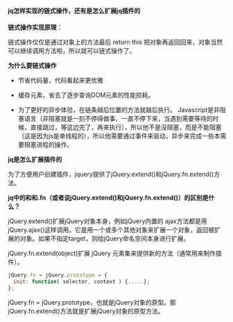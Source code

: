 #### jq怎样实现的链式操作，还有是怎么扩展jq插件的
**链式操作实现原理**：

链式操作仅仅是通过对象上的方法最后 return this 把对象再返回回来，对象当然可以继续调用方法啦，所以就可以链式操作了。

**为什么要链式操作**

* 节省代码量，代码看起来更优雅

* 缓存元素，省去了逐步查询DOM元素的性能损耗。

* 为了更好的异步体验，在链条越后位置的方法就越后执行。
  Javascript是非阻塞语言（非阻塞就是一刻不停得做事，一直不停下来，当遇到需要等待的时候，直接跳过，等这边完了，再来执行），所以他不是没阻塞，而是不能阻塞（这是因为js是单线程的），所以他需要通过事件来驱动，异步来完成一些本需要阻塞进程的操作。

**jq是怎么扩展插件的**

为了方便用户创建插件，jquery提供了jQuery.extend()和jQuery.fn.extend()方法。

**jq中的和和.fn（或者说jQuery.extend()和jQuery.fn.extend()）的区别是什么？**

jQuery.extend()扩展jQuery对象本身，例如jQuery内置的 ajax方法都是用jQuery.ajax()这样调用。它是用一个或多个其他对象来扩展一个对象，返回被扩展的对象。如果不指定target，则给jQuery命名空间本身进行扩展。

jQuery.fn.extend(object)扩展 jQuery 元素集来提供新的方法（通常用来制作插件）。

```javascript
jQuery.fn = jQuery.prototype = {
　init: function( selector, context ) {.....};
};
```

jQuery.fn = jQuery.prototype，也就是jQuery对象的原型。那jQuery.fn.extend()方法就是扩展jQuery对象的原型方法。